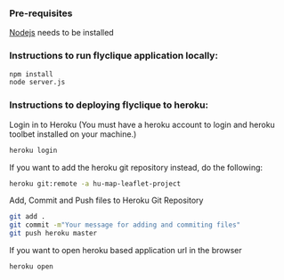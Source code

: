 ### Pre-requisites



[Nodejs] needs to be installed

### Instructions to run flyclique application locally:
```sh
npm install
node server.js
```

### Instructions to deploying flyclique to heroku:


Login in to Heroku (You must have a heroku account to login and heroku toolbet installed on your machine.)
```sh
heroku login
```


If you want to add the heroku git repository instead, do the following:
```sh
heroku git:remote -a hu-map-leaflet-project
```

Add, Commit and Push files to Heroku Git Repository
```sh
git add .
git commit -m"Your message for adding and commiting files"
git push heroku master
```

If you want to open heroku based application url in the browser
```sh
heroku open
```

[Nodejs]:http://nodejs.org